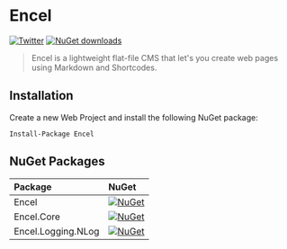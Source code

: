 # Encel

[![Twitter](https://img.shields.io/badge/Twitter-encelcms-blue.svg)](https://twitter.com/encelcms)
[![NuGet downloads](https://img.shields.io/nuget/dt/Encel.svg)](https://www.nuget.org/packages/Encel)

> Encel is a lightweight flat-file CMS that let's you create web pages using Markdown and Shortcodes.

## Installation

Create a new Web Project and install the following NuGet package:

```
Install-Package Encel
```

## NuGet Packages

Package   | NuGet
:-------- | :------------ 
Encel                | [![NuGet](https://img.shields.io/nuget/v/Encel.svg?style=flat-square)](https://www.nuget.org/packages/Encel/)
Encel.Core           | [![NuGet](https://img.shields.io/nuget/v/Encel.Core.svg?style=flat-square)](https://www.nuget.org/packages/Encel.Core/)
Encel.Logging.NLog   | [![NuGet](https://img.shields.io/nuget/v/Encel.Logging.NLog.svg?style=flat-square)](https://www.nuget.org/packages/Encel.Logging.NLog/)